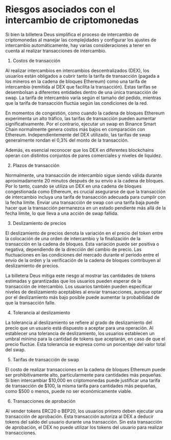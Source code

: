 # Riesgos asociados con el intercambio de criptomonedas

Si bien la billetera Deus simplifica el proceso de intercambio de criptomonedas al manejar las complejidades y configurar los ajustes de intercambio automáticamente, hay varias consideraciones a tener en cuenta al realizar transacciones de intercambio.

1. Costos de transacción

Al realizar intercambios en intercambios descentralizados (DEX), los usuarios están obligados a cubrir tanto la tarifa de transacción (pagada a los mineros en la cadena de bloques Ethereum) como una tarifa de intercambio (remitida al DEX que facilita la transacción). Estas tarifas se desembolsan a diferentes entidades dentro de una única transacción de swap. La tarifa de intercambio varía según el tamaño del pedido, mientras que la tarifa de transacción fluctúa según las condiciones de la red.

En momentos de congestión, como cuando la cadena de bloques Ethereum experimenta un alto tráfico, las tarifas de transacción pueden aumentar significativamente. Por el contrario, ejecutar un swap en Binance Smart Chain normalmente genera costos más bajos en comparación con Ethereum. Independientemente del DEX utilizado, las tarifas de swap generalmente rondan el 0,3% del monto de la transacción.

Además, es esencial reconocer que los DEX en diferentes blockchains operan con distintos conjuntos de pares comerciales y niveles de liquidez.

2. Plazos de transacción

Normalmente, una transacción de intercambio sigue siendo válida durante aproximadamente 20 minutos después de su envío a la cadena de bloques. Por lo tanto, cuando se utiliza un DEX en una cadena de bloques congestionada como Ethereum, es crucial asegurarse de que la transacción de intercambio incluya una tarifa de transacción adecuada para cumplir con la fecha límite. Enviar una transacción de swap con una tarifa baja puede hacer que la transacción permanezca en un estado pendiente más allá de la fecha límite, lo que lleva a una acción de swap fallida.

3. Deslizamiento de precios

El deslizamiento de precios denota la variación en el precio del token entre la colocación de una orden de intercambio y la finalización de la transacción en la cadena de bloques. Esta variación puede ser positiva o negativa, dependiendo de la dirección del cambio de precio. Las fluctuaciones en las condiciones del mercado durante el período entre el envío de la orden y la verificación de la cadena de bloques contribuyen al deslizamiento de precios.

La billetera Deus mitiga este riesgo al mostrar las cantidades de tokens estimadas y garantizadas que los usuarios pueden esperar de la transacción de intercambio. Los usuarios también pueden especificar niveles de deslizamiento aceptables al enviar transacciones, aunque optar por el deslizamiento más bajo posible puede aumentar la probabilidad de que la transacción falle.

4. Tolerancia al deslizamiento

La tolerancia al deslizamiento se refiere al grado de deslizamiento del precio que un usuario está dispuesto a aceptar para una operación. Al establecer una tolerancia de deslizamiento, los usuarios establecen un umbral mínimo para la cantidad de tokens que aceptarán, en caso de que el precio fluctúe. Esta tolerancia se expresa como un porcentaje del valor total del swap.

5. Tarifas de transacción de swap

El costo de realizar transacciones en la cadena de bloques Ethereum puede ser prohibitivamente alto, particularmente para cantidades más pequeñas. Si bien intercambiar $10,000 en criptomonedas puede justificar una tarifa de transacción de $100, la misma tarifa para cantidades más pequeñas, como $500 o menos, puede no ser económicamente viable.

6. Transacciones de aprobación

Al vender tokens ERC20 o BEP20, los usuarios primero deben ejecutar una transacción de aprobación. Esta transacción autoriza al DEX a deducir tokens del saldo del usuario durante una transacción. Sin esta transacción de aprobación, el DEX no puede utilizar los tokens del usuario para realizar transacciones.